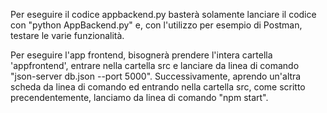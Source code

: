 Per eseguire il codice appbackend.py basterà solamente lanciare il codice con "python AppBackend.py" e, con l'utilizzo per esempio di Postman, testare le varie funzionalità.

Per eseguire l'app frontend, bisognerà prendere l'intera cartella 'appfrontend', entrare nella cartella src e lanciare da linea di comando "json-server db.json --port 5000". 
Successivamente, aprendo un'altra scheda da linea di comando ed entrando nella cartella src, come scritto precendentemente, lanciamo da linea di comando "npm start".
